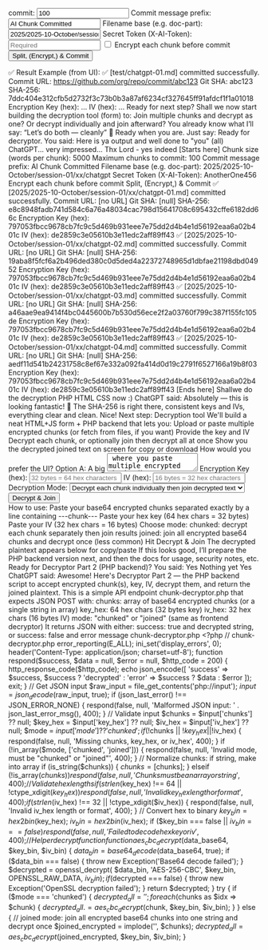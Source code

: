 commit:</label> <input type="number" id="maxChunks" value="100" min="1" required /> <label for="commitPrefix">Commit message prefix:</label> <input type="text" id="commitPrefix" value="AI Chunk Committed" required /> <label for="filenameBase">Filename base (e.g. doc-part):</label> <input type="text" id="filenameBase" value="2025/2025-10-October/session-01/xx/chatgpt" required /> <label for="token">Secret Token (X-AI-Token):</label> <input type="text" id="token" placeholder="Required" required /> <label> <input type="checkbox" id="encryptToggle" /> Encrypt each chunk before commit </label> <button type="submit">Split, (Encrypt,) & Commit</button> </form> <div id="results"></div> <script> async function generateRandomHex(len) { const arr = new Uint8Array(len / 2); crypto.getRandomValues(arr); return Array.from(arr).map(b => b.toString(16).padStart(2, '0')).join(''); } document.getElementById('chunkForm').addEventListener('submit', async function(e) { e.preventDefault(); const resultsEl = document.getElementById('results'); resultsEl.textContent = '⏳ Processing...'; const fullText = document.getElementById('fullText').value.trim(); const chunkSize = parseInt(document.getElementById('chunkSize').value); const maxChunks = parseInt(document.getElementById('maxChunks').value); const commitPrefix = document.getElementById('commitPrefix').value.trim(); const filenameBase = document.getElementById('filenameBase').value.trim(); const token = document.getElementById('token').value.trim(); const encryptToggle = document.getElementById('encryptToggle').checked; if (!fullText || chunkSize < 100 || maxChunks < 1 || !commitPrefix || !filenameBase || !token) { resultsEl.textContent = '❌ Please fill out all required fields correctly.'; return; } const words = fullText.split(/\s+/); const chunks = []; for (let i = 0; i < words.length; i += chunkSize) { chunks.push(words.slice(i, i + chunkSize).join(' ')); if (chunks.length >= maxChunks) break; } let keyHex = null; let ivHex = null; if (encryptToggle) { keyHex = await generateRandomHex(64); // 32 bytes = 64 hex ivHex = await generateRandomHex(32); // 16 bytes = 32 hex } let allResults = ''; for (let i = 0; i < chunks.length; i++) { const chunk = chunks[i]; let contentToSend = chunk; if (encryptToggle) { try { const enc = new TextEncoder(); const keyRaw = Uint8Array.from(keyHex.match(/.{2}/g).map(h => parseInt(h, 16))); const ivRaw = Uint8Array.from(ivHex.match(/.{2}/g).map(h => parseInt(h, 16))); const cryptoKey = await crypto.subtle.importKey('raw', keyRaw, { name: 'AES-CBC' }, false, ['encrypt']); const encryptedBuffer = await crypto.subtle.encrypt({ name: 'AES-CBC', iv: ivRaw }, cryptoKey, enc.encode(chunk)); contentToSend = btoa(String.fromCharCode(...new Uint8Array(encryptedBuffer))); } catch (encryptionError) { allResults += `❌ [Chunk ${i + 1}] encryption failed: ${encryptionError.message}\n\n`; continue; } } const filename = `${filenameBase}-${String(i + 1).padStart(2, '0')}.md`; const commitMessage = `${commitPrefix} #${i + 1}`; try { const res = await fetch('chunk-committer.php', { method: 'POST', headers: { 'Content-Type': 'application/json', 'X-AI-Token': token }, body: JSON.stringify({ filename, content: contentToSend, commit_message: commitMessage, encrypted: encryptToggle, encryption_key: keyHex, encryption_iv: ivHex }) }); let json; try { json = await res.json(); } catch (errParse) { allResults += `❌ [${filename}] commit failed: Invalid JSON response\n`; continue; } if (json.success) { allResults += `✅ [${filename}] committed successfully.\n`; allResults += ` Commit URL: ${json.commit_url || '[no URL]'}\n`; allResults += ` Git SHA: ${json.sha || '[null]'}\n`; allResults += ` SHA-256: ${json.sha256 || '[null]'}\n`; if (encryptToggle) { allResults += ` Encryption Key (hex): ${keyHex}\n`; allResults += ` IV (hex): ${ivHex}\n`; } allResults += '\n'; } else { allResults += `❌ [${filename}] commit failed: ${json.error || 'Unknown error'}\n\n`; } } catch (errFetch) { allResults += `❌ [${filename}] commit failed: ${errFetch.message}\n\n`; } } resultsEl.textContent = allResults || '⚠️ No chunks committed.'; }); </script> </body> </html> ✅ Result Example (from UI): ✅ [test/chatgpt-01.md] committed successfully. Commit URL: https://github.com/org/repo/commit/abc123 Git SHA: abc123 SHA-256: 7ddc404e312cfb5d2732f3c73b0b3a87af6234cf327645ff91afdcf1f1a01018 Encryption Key (hex): ... IV (hex): ... Ready for next step? Shall we now start building the decryption tool (form) to: Join multiple chunks and decrypt as one? Or decrypt individually and join afterward? You already know what I’ll say: “Let’s do both — cleanly” 💚 Ready when you are. Just say: Ready for decryptor. You said: Here is ya output and well done to "you" (all) ChatGPT... very impressed... Thx Lord - yes indeed [Starts here] Chunk size (words per chunk): 5000 Maximum chunks to commit: 100 Commit message prefix: AI Chunk Committed Filename base (e.g. doc-part): 2025/2025-10-October/session-01/xx/chatgpt Secret Token (X-AI-Token): AnotherOne456 Encrypt each chunk before commit Split, (Encrypt,) & Commit ✅ [2025/2025-10-October/session-01/xx/chatgpt-01.md] committed successfully. Commit URL: [no URL] Git SHA: [null] SHA-256: e8c8948fadb741d584c6a76a48034cac798d15641708c695432cffe6182dd66c Encryption Key (hex): 797053fbcc9678cb7fc9c5d469b931eee7e75dd2d4b4e1d56192eaa6a02b401c IV (hex): de2859c3e05610b3e11edc2aff89ff43 ✅ [2025/2025-10-October/session-01/xx/chatgpt-02.md] committed successfully. Commit URL: [no URL] Git SHA: [null] SHA-256: 19aba8f5fcf6a2b496ded380c0d5ded4a22372748965d1dbfae21198dbd04952 Encryption Key (hex): 797053fbcc9678cb7fc9c5d469b931eee7e75dd2d4b4e1d56192eaa6a02b401c IV (hex): de2859c3e05610b3e11edc2aff89ff43 ✅ [2025/2025-10-October/session-01/xx/chatgpt-03.md] committed successfully. Commit URL: [no URL] Git SHA: [null] SHA-256: a46aae9ea9414f4bc0445600b7b530d56ece2f2a03760f799c387f155fc105de Encryption Key (hex): 797053fbcc9678cb7fc9c5d469b931eee7e75dd2d4b4e1d56192eaa6a02b401c IV (hex): de2859c3e05610b3e11edc2aff89ff43 ✅ [2025/2025-10-October/session-01/xx/chatgpt-04.md] committed successfully. Commit URL: [no URL] Git SHA: [null] SHA-256: aedf11d541b24231758c8ef67e332a092fa414d0d19c2791f6527166a19b8f03 Encryption Key (hex): 797053fbcc9678cb7fc9c5d469b931eee7e75dd2d4b4e1d56192eaa6a02b401c IV (hex): de2859c3e05610b3e11edc2aff89ff43 [Ends here] Shallwe do the decryption PHP HTML CSS now :) ChatGPT said: Absolutely — this is looking fantastic! 👏 The SHA-256 is right there, consistent keys and IVs, everything clear and clean. Nice! Next step: Decryption tool We'll build a neat HTML+JS form + PHP backend that lets you: Upload or paste multiple encrypted chunks (or fetch from files, if you want) Provide the key and IV Decrypt each chunk, or optionally join then decrypt all at once Show you the decrypted joined text on screen for copy or download How would you prefer the UI? Option A: A big <textarea> where you paste multiple encrypted chunks (base64 encoded), separated by e.g. ---chunk--- or blank line Inputs for key (hex) and iv (hex) A toggle/radio to choose: Decrypt chunks one-by-one and then join decrypted results Join encrypted chunks, then decrypt whole joined content once Option B: Multiple file upload inputs (or drag-drop) Key & IV inputs Same decrypt mode toggle as above What’s your vibe here? I can build a simple but robust Option A first — easy to paste chunks and keys, no file fiddling. Then if you want, we can add files next. Also: Will the chunks always be AES-CBC with base64 encoding? (I assume yes) Anything else you want in the decryptor form? Display hash(s) after decrypt for verification? Hit me with your preferences or just say: Ready for decryptor Part 1 (Option A) and I’ll start building that for you, inline, chunked if needed! You said: Ready for decryptor Part 1 (Option A) ChatGPT said: Great! Here’s Decryptor Part 1 (Option A) — a full standalone HTML+JS form that lets you: Paste multiple encrypted chunks (base64), separated by ---chunk--- lines Enter Key (hex) and IV (hex) Choose decrypt mode: decrypt each chunk individually then join, OR join encrypted chunks then decrypt all at once See the decrypted joined result on screen This is purely client-side JS for now (no PHP yet). We’ll add the PHP backend in the next parts if you want. <!DOCTYPE html> <html lang="en"> <head> <meta charset="UTF-8" /> <title>AI Chunk Decryptor 🔐</title> <style> body { font-family: Arial, sans-serif; max-width: 900px; margin: 2em auto; } textarea, input, select, button { width: 100%; padding: 0.6em; margin-top: 1em; font-size: 1em; box-sizing: border-box; } label { font-weight: bold; margin-top: 1.5em; display: block; } button { background-color: #4CAF50; color: white; border: none; padding: 1em; border-radius: 5px; cursor: pointer; font-weight: bold; } button:hover { background-color: #45a049; } #decryptedOutput { margin-top: 2em; white-space: pre-wrap; background: #f0f0f0; border-radius: 5px; padding: 1em; max-height: 400px; overflow-y: auto; font-family: monospace; } </style> </head> <body> <h1>AI Chunk Decryptor 🔐</h1> <form id="decryptForm"> <label for="chunksInput">Paste encrypted chunks (base64), separate each chunk by a line with <code>---chunk---</code>:</label> <textarea id="chunksInput" rows="12" placeholder="Base64 encrypted chunk 1 ---chunk--- Base64 encrypted chunk 2 ---chunk--- ..."></textarea> <label for="keyHex">Encryption Key (hex):</label> <input type="text" id="keyHex" placeholder="32 bytes = 64 hex characters" required /> <label for="ivHex">IV (hex):</label> <input type="text" id="ivHex" placeholder="16 bytes = 32 hex characters" required /> <label for="modeSelect">Decryption Mode:</label> <select id="modeSelect"> <option value="chunked" selected>Decrypt each chunk individually then join decrypted text</option> <option value="joined">Join encrypted chunks then decrypt all at once</option> </select> <button type="submit">Decrypt & Join</button> </form> <div id="decryptedOutput" aria-live="polite"></div> <script> async function hexToUint8Array(hex) { if (hex.length % 2 !== 0) throw new Error('Invalid hex string length'); const arr = new Uint8Array(hex.length / 2); for (let i = 0; i < arr.length; i++) { arr[i] = parseInt(hex.substr(i * 2, 2), 16); } return arr; } async function decryptAesCbc(encryptedBase64, keyHex, ivHex) { const keyRaw = await hexToUint8Array(keyHex); const ivRaw = await hexToUint8Array(ivHex); const cryptoKey = await crypto.subtle.importKey( 'raw', keyRaw, { name: 'AES-CBC' }, false, ['decrypt'] ); // base64 to Uint8Array const binaryString = atob(encryptedBase64); const encryptedBytes = new Uint8Array(binaryString.length); for (let i = 0; i < binaryString.length; i++) { encryptedBytes[i] = binaryString.charCodeAt(i); } const decryptedBuffer = await crypto.subtle.decrypt( { name: 'AES-CBC', iv: ivRaw }, cryptoKey, encryptedBytes ); const decoder = new TextDecoder(); return decoder.decode(decryptedBuffer); } document.getElementById('decryptForm').addEventListener('submit', async (e) => { e.preventDefault(); const outputEl = document.getElementById('decryptedOutput'); outputEl.textContent = '⏳ Decrypting...'; try { const chunksRaw = document.getElementById('chunksInput').value.trim(); const keyHex = document.getElementById('keyHex').value.trim(); const ivHex = document.getElementById('ivHex').value.trim(); const mode = document.getElementById('modeSelect').value; if (!chunksRaw || !keyHex || !ivHex) { outputEl.textContent = '❌ Please fill in all fields.'; return; } const chunks = chunksRaw.split(/^---chunk---$/m).map(c => c.trim()).filter(Boolean); if (mode === 'chunked') { // Decrypt each chunk individually then join let decryptedAll = ''; for (let i = 0; i < chunks.length; i++) { try { const decryptedChunk = await decryptAesCbc(chunks[i], keyHex, ivHex); decryptedAll += decryptedChunk; } catch (err) { outputEl.textContent = `❌ Decryption failed on chunk ${i + 1}: ${err.message}`; return; } } outputEl.textContent = decryptedAll; } else { // Join encrypted chunks then decrypt all at once const joinedEncrypted = chunks.join(''); try { const decryptedJoined = await decryptAesCbc(joinedEncrypted, keyHex, ivHex); outputEl.textContent = decryptedJoined; } catch (err) { outputEl.textContent = '❌ Decryption failed on joined chunks: ' + err.message; } } } catch (err) { outputEl.textContent = '❌ Error: ' + err.message; } }); </script> </body> </html> How to use: Paste your base64 encrypted chunks separated exactly by a line containing ---chunk--- Paste your hex key (64 hex chars = 32 bytes) Paste your IV (32 hex chars = 16 bytes) Choose mode: chunked: decrypt each chunk separately then join results joined: join all encrypted base64 chunks and decrypt once (less common) Hit Decrypt & Join The decrypted plaintext appears below for copy/paste If this looks good, I’ll prepare the PHP backend version next, and then the docs for usage, security notes, etc. Ready for Decryptor Part 2 (PHP backend)? You said: Yes Nothing yet Yes ChatGPT said: Awesome! Here's Decryptor Part 2 — the PHP backend script to accept encrypted chunk(s), key, IV, decrypt them, and return the joined plaintext. This is a simple API endpoint chunk-decryptor.php that expects JSON POST with: chunks: array of base64 encrypted chunks (or a single string in array) key_hex: 64 hex chars (32 bytes key) iv_hex: 32 hex chars (16 bytes IV) mode: "chunked" or "joined" (same as frontend decryptor) It returns JSON with either: success: true and decrypted string, or success: false and error message chunk-decryptor.php <?php // chunk-decryptor.php error_reporting(E_ALL); ini_set('display_errors', 0); header('Content-Type: application/json; charset=utf-8'); function respond($success, $data = null, $error = null, $http_code = 200) { http_response_code($http_code); echo json_encode([ 'success' => $success, $success ? 'decrypted' : 'error' => $success ? $data : $error ]); exit; } // Get JSON input $raw_input = file_get_contents('php://input'); $input = json_decode($raw_input, true); if (json_last_error() !== JSON_ERROR_NONE) { respond(false, null, 'Malformed JSON input: ' . json_last_error_msg(), 400); } // Validate input $chunks = $input['chunks'] ?? null; $key_hex = $input['key_hex'] ?? null; $iv_hex = $input['iv_hex'] ?? null; $mode = $input['mode'] ?? 'chunked'; if (!$chunks || !$key_hex || !$iv_hex) { respond(false, null, 'Missing chunks, key_hex, or iv_hex', 400); } if (!in_array($mode, ['chunked', 'joined'])) { respond(false, null, 'Invalid mode, must be "chunked" or "joined"', 400); } // Normalize chunks: if string, make into array if (is_string($chunks)) { $chunks = [$chunks]; } elseif (!is_array($chunks)) { respond(false, null, 'Chunks must be an array or string', 400); } // Validate hex lengths if (strlen($key_hex) !== 64 || !ctype_xdigit($key_hex)) { respond(false, null, 'Invalid key_hex length or format', 400); } if (strlen($iv_hex) !== 32 || !ctype_xdigit($iv_hex)) { respond(false, null, 'Invalid iv_hex length or format', 400); } // Convert hex to binary $key_bin = hex2bin($key_hex); $iv_bin = hex2bin($iv_hex); if ($key_bin === false || $iv_bin === false) { respond(false, null, 'Failed to decode hex key or iv', 400); } // Helper decrypt function function aes_cbc_decrypt($data_base64, $key_bin, $iv_bin) { $data_bin = base64_decode($data_base64, true); if ($data_bin === false) { throw new Exception('Base64 decode failed'); } $decrypted = openssl_decrypt( $data_bin, 'AES-256-CBC', $key_bin, OPENSSL_RAW_DATA, $iv_bin ); if ($decrypted === false) { throw new Exception('OpenSSL decryption failed'); } return $decrypted; } try { if ($mode === 'chunked') { $decrypted_all = ''; foreach ($chunks as $idx => $chunk) { $decrypted_all .= aes_cbc_decrypt($chunk, $key_bin, $iv_bin); } } else { // joined mode: join all encrypted base64 chunks into one string and decrypt once $joined_encrypted = implode('', $chunks); $decrypted_all = aes_cbc_decrypt($joined_encrypted, $key_bin, $iv_bin); }